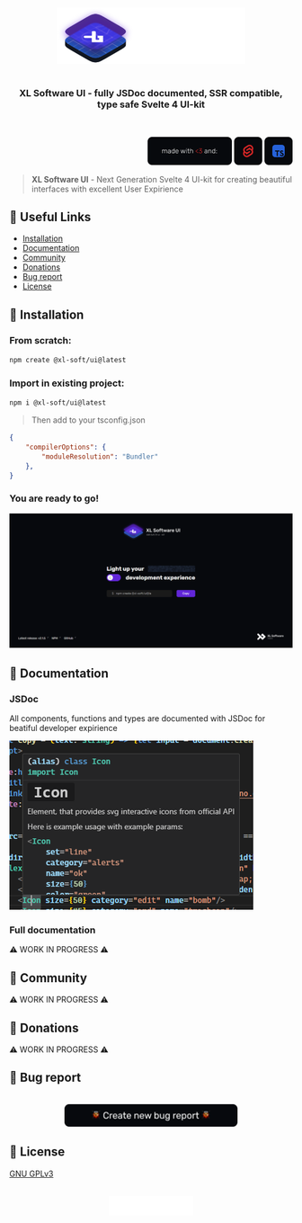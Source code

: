 <br/>
<br/>
<div align="middle">
    <img src="./static/logo.png" height=100>
</div>

#

<h3 align="center">
    <strong>XL Software UI</strong> - fully JSDoc documented, SSR compatible, type safe Svelte 4 UI-kit 
</h3>
<br/>
<p align="right">
    <img src="./static/madewith.png" />
    <img src="./static/svelte.png" />
    <img src="./static/typescript.png" />
</p>

> **XL Software UI** - Next Generation Svelte 4 UI-kit for creating beautiful interfaces with excellent User Expirience

<h2 id="install"><strong>🔗 Useful Links</strong></h2>

* <a href="#install">Installation</a>
* <a href="#docs">Documentation</a>
* <a href="#community">Community</a>
* <a href="#sponsor">Donations</a>
* <a href="#bugs">Bug report</a>
* <a href="#license">License</a>

<h2 id="install"><strong>💾 Installation</strong></h2>

### **From scratch:**

``` bash
npm create @xl-soft/ui@latest
```

### **Import in existing project:**

``` bash
npm i @xl-soft/ui@latest
```

> Then add to your tsconfig.json

```json
{
    "compilerOptions": {
        "moduleResolution": "Bundler"
    },
}
```

### You are ready to go!

![Template](./static/template.png)

<h2 id="docs"><strong>📄 Documentation</strong></h2>

### **JSDoc**

All components, functions and types are documented with JSDoc for beatiful developer expirience

![JSDoc Tooltip](./static/jsdoc.png)

### **Full documentation**

⚠️ WORK IN PROGRESS ⚠️

<h2 id="community"><strong>👋 Community</strong></h2>

⚠️ WORK IN PROGRESS ⚠️

<h2 id="sponsor"><strong>💸 Donations</strong></h2>

⚠️ WORK IN PROGRESS ⚠️

<h2 id="bugs"><strong>🐞 Bug report</strong></h2>
<br/>
<div align="middle">
    <a href="https://github.com/xl-soft/ui/issues/new/choose" >
        <img src="./static/bug.png"  height=40>
    </a>
</div>

<h2 id="license"><strong>📜 License</strong></h2>

[GNU GPLv3](https://github.com/xl-soft/blob/master/LICENSE.md)

<br/>
<div align="center">
  <a href="https://vk.com/xlsoftware" target="_blank" rel="noreferrer">
    <img src="./static/xl.svg" width=150>
  </a>
</div>